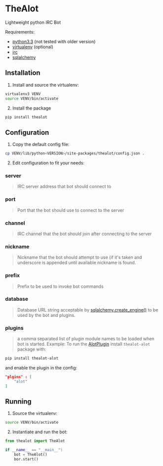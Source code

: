 TheAlot
=======

Lightweight python IRC Bot

Requirements:

* [python3.3](http://python.org/download/releases/3.3.3/) (not tested with older version)
* [virtualenv](http://www.virtualenv.org) (optional)
* [irc](https://pypi.python.org/pypi/irc)
* [sqlalchemy](http://www.sqlalchemy.org/)

Installation
------------

1. Install and source the virtualenv:
```bash
virtualenv3 VENV
source VENV/bin/activate
```

2. Install the package
```bash
pip install thealot
```

Configuration
-------------

1. Copy the default config file:
```bash
cp VENV/lib/python<VERSION>/site-packages/thealot/config.json .
```

2. Edit configuration to fit your needs:

### server
> IRC server address that bot should connect to

### port
> Port that the bot should use to connect to the server

### channel
> IRC channel that the bot should join after connecting to the server

### nickname
> Nickname that the bot should attempt to use (if it's taken and underscore is appended until available nickname is found.

### prefix
> Prefix to be used to invoke bot commands

### database
> Database URL string acceptable by [sqlalchemy.create_engine()](http://docs.sqlalchemy.org/en/rel_0_9/core/engines.html#sqlalchemy.create_engine) to be used by the bot and plugins.

### plugins
> a comma separated list of plugin module names to be loaded when bot is started.
> Example: To run the [AlotPlugin](https://github.com/nCrazed/AlotPlugin) install `thealot-alot` package with:
```bash
pip install thealot-alot
```
and enable the plugin in the config:
```json
"plgins" : [
    "alot"
]
```

## Running

1. Source the virtualenv:
```bash
source VENV/bin/activate
```

2. Instantiate and run the bot:
```python
from thealot import TheAlot

if __name__ == "__main__":
    bot = TheAlot()
    bor.start()
```

